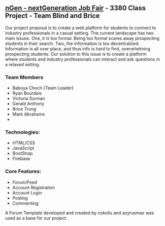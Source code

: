 ## [nGen - nextGeneration Job Fair](https://ngen-883ad.web.app/) - 3380 Class Project - Team Blind and Brice

Our project proposal is to create a web platform for students to connect to industry professionals in a casual setting. The current landscape has two main issues. One, it is too formal. Being too formal scares away prospecting students in their search. Two, the information is too decentralized. Information is all over place, and thus info is hard to find, overwhelming prospecting students. Our solution to this issue is to create a platform where students and industry professionals can interact and ask questions in a relaxed setting. 

### Team Members
  - Baboya Choch {Team Leader}
  - Ryan Bourdais
  - Victoria Surman
  - Gerald Anthony
  - Brice Trung
  - Mark Abrahams
  - 
### Technologies:
  - HTML/CSS
  - JavaScript
  - BootStrap
  - Firebase

### Core Features:
  - Forum/Feed
  - Account Registration
  - Account Login
  - Posting
  - Commenting


A Forum Template developed and created by cokollu and azyrusmax was used as a base for our project.
